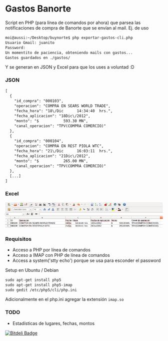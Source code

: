 Gastos Banorte
===================

Script en PHP (para línea de comandos por ahora) que parsea las notificaciones de compra de Banorte que se envían al mail.
Ej. de uso

```
moi@aussi:~/Desktop/buynorte$ php exportar-gastos-cli.php 
Usuario Gmail: juanito
Password: 
Un momentito de paciencia, obteniendo mails con gastos...
Gastos guardados en ./gastos/
```

Y se generan en JSON y Excel para que los uses a voluntad :D

### JSON

```
[
  {
    "id_compra": "000103",
    "operacion": "COMPRA EN SEARS WORLD TRADE",
    "fecha_hora": "18\/Dic      14:34:40  hrs.",
    "fecha_aplicacion": "18Dic\/2012",
    "monto": "$           593.30 MN",
    "canal_operacion": "TPV(COMPRA COMERCIO)"
  },
  {
    "id_compra": "000104",
    "operacion": "COMPRA EN REST PIOLA WTC",
    "fecha_hora": "21\/Dic      16:03:11  hrs.",
    "fecha_aplicacion": "21Dic\/2012",
    "monto": "$           265.00 MN",
    "canal_operacion": "TPV(COMPRA COMERCIO)"
  },
  [...]
]
```

### Excel

<img src="https://raw.githubusercontent.com/ivansabik/gastos-banorte/master/pantalla-excel.png">

### Requisitos

- Acceso a PHP por línea de comandos
- Acceso a IMAP con PHP de línea de comandos
- Access a system('stty echo') porque se usa para esconder el password

Setup en Ubuntu / Debian

```
sudo apt-get install php5
sudo apt-get install php5-imap
sudo gedit /etc/php5/cli/php.ini
```

Adicionalmente en el php.ini agregar la extensión ```imap.so```

### TODO

 - Estadísticas de lugares, fechas, montos


[![Bitdeli Badge](https://d2weczhvl823v0.cloudfront.net/ivansabik/gastos-banorte-json-excel/trend.png)](https://bitdeli.com/free "Bitdeli Badge")

